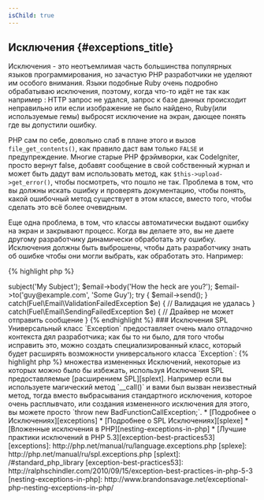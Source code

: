 ```yaml
---
isChild: true
---
```


## Исключения {#exceptions_title}

Исключения - это неотъемлимая часть большинства популярных языков программирования, но зачастую PHP разработчики 
не уделяют им особого внимания. Языки подобные Ruby очень подробно обрабатываю исключения, поэтому, когда что-то 
идёт не так как например : HTTP запрос не удался, запрос к базе данных происходит неправильно или если 
изображение не было найдено, Ruby(или используемые гемы) выбросят исключение на экран, дающее понять где вы 
допустили ошибку.


PHP сам по себе, довольно слаб в плане этого и вызов `file_get_contents()`, как правило даст вам только `FALSE` 
и предупреждение. Многие старые PHP фрэймворки, как CodeIgniter, просто вернут false, добавят сообщение в свой
собственный журнал и может быть дадут вам использовать метод, как `$this->upload->get_error()`, чтобы 
посмотреть, что пошло не так. Проблема в том, что вы должны искать ошибку и проверять документацию, чтобы 
понять, какой ошибочный метод существует в этом классе, вместо того, чтобы сделать это всё более очевидным.

Еще одна проблема, в том, что классы автоматически выдают ошибку на экран и закрывают процесс. Когда вы делаете 
это, вы не даете другому разработчику динамически обработать эту ошибку. Исключения должны быть выброшены, 
чтобы дать разработчику знать об ошибке чтобы они могли выбрать, как обработать это. Например:

{% highlight php %}
<?php
$email = new Fuel\Email;
$email->subject('My Subject');
$email->body('How the heck are you?');
$email->to('guy@example.com', 'Some Guy');

try
{
    $email->send();
}
catch(Fuel\Email\ValidationFailedException $e)
{
    // Валидация не удалась
}
catch(Fuel\Email\SendingFailedException $e)
{
    // Драйвер не может отправить сообщение
}
{% endhighlight %}

### Исключения SPL

Универсальный класс `Exception` предоставляет очень мало отладочно контекста дял разработчика; как бы то ни 
было, для того чтобы исправить это, можно создать специализированный класс, который будет расширять 
возможности универсального класса `Exception`:

{% highlight php %}
<?php
class ValidationException extends Exception {}
{% endhighlight %}

Это означает, что вы можете добавить несколько блоков отлова и обрабатывать разные исключения по разному.
Это может привести к созданию <em>множества</em> измененных Исключений, некоторые из которых можно было бы 
избежать, используя Исключения SPL предоставляемые [расширением SPL][splext].

Например если вы используете магический метод `__call()` и вами был вызван неизвестный метод, тогда вместо 
выбрасывания стандартного исключения, которое очень расплывчато, или создания измененного исключения для 
этого, вы можете просто `throw new BadFunctionCallException;`.

* [Подробнее о Исключениях][exceptions]
* [Подробнее о SPL Исключениях][splexe]
* [Вложенные исключения в PHP][nesting-exceptions-in-php]
* [Лучшие практики исключений в PHP 5.3][exception-best-practices53]

[exceptions]: http://php.net/manual/ru/language.exceptions.php
[splexe]: http://php.net/manual/ru/spl.exceptions.php
[splext]: /#standard_php_library
[exception-best-practices53]: http://ralphschindler.com/2010/09/15/exception-best-practices-in-php-5-3
[nesting-exceptions-in-php]: http://www.brandonsavage.net/exceptional-php-nesting-exceptions-in-php/
